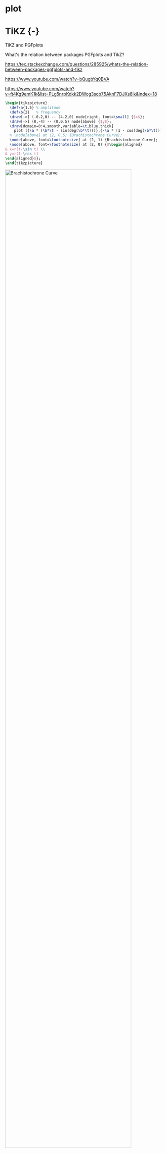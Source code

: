 # plot


# TiKZ {-}

TiKZ and PGFplots

What's the relation between packages PGFplots and TikZ?

https://tex.stackexchange.com/questions/285925/whats-the-relation-between-packages-pgfplots-and-tikz

https://www.youtube.com/watch?v=bQugbYq0BVA

https://www.youtube.com/watch?v=ft4Kg9emK1k&list=PLg5nrpKdkk2DWcg3scb75AknF7DJXs8lk&index=18


```tex
\begin{tikzpicture}
  \def\a{1.5} % amplitude
  \def\b{2}   % frequency
  \draw[->] (-0.2,0) -- (4.2,0) node[right, font=\small] {$x$};
  \draw[->] (0,-4) -- (0,0.5) node[above] {$y$};
  \draw[domain=0:4,smooth,variable=\t,blue,thick] 
    plot ({\a * (\b*\t - sin(deg(\b*\t)))},{-\a * (1 - cos(deg(\b*\t)))});
  % \node[above] at (2, 0.5) {Brachistochrone Curve};
  \node[above, font=\footnotesize] at (2, 1) {Brachistochrone Curve};
  \node[above, font=\footnotesize] at (2, 0) {$\begin{aligned}
& x=r(t-\sin t) \\
& y=r(1-\cos t)
\end{aligned}$};
\end{tikzpicture}
```

<div class="figure">
<img src="202401260003-plot_files/figure-html/unnamed-chunk-4-1.png" alt="Brachistochrone Curve" width="90%" />
<p class="caption">(\#fig:unnamed-chunk-4)Brachistochrone Curve</p>
</div>

<div class="figure">
<img src="202401260003-plot_files/figure-html/unnamed-chunk-5-1.png" alt="Brachistochrone Curve" width="90%" />
<p class="caption">(\#fig:unnamed-chunk-5)Brachistochrone Curve</p>
</div>

https://zhuanlan.zhihu.com/p/127155579?utm_psn=1741479950987960320

1

```tex
\begin{tikzpicture}
  \draw (-1,1)--(0,0)--(1,2);
\end{tikzpicture}
```

<img src="202401260003-plot_files/figure-html/unnamed-chunk-7-1.png" width="50%" />

<img src="202401260003-plot_files/figure-html/unnamed-chunk-8-1.png" width="50%" />

<img src="202401260003-plot_files/figure-html/unnamed-chunk-9-1.png" width="100%" />

2
<img src="202401260003-plot_files/figure-html/unnamed-chunk-10-1.png" width="90%" />

3
<img src="202401260003-plot_files/figure-html/unnamed-chunk-11-1.png" width="25%" />


```tex
\begin{tikzpicture}
  \draw[rounded corners] (-1,1)--(0,0)--(1,2)--(-1,1);
\end{tikzpicture}
```

<div class="figure">
<img src="202401260003-plot_files/figure-html/unnamed-chunk-13-1.png" alt="rounded corner pseudo-closed triangle" width="25%" />
<p class="caption">(\#fig:unnamed-chunk-13)rounded corner pseudo-closed triangle</p>
</div>


```tex
\begin{tikzpicture}
  \draw[rounded corners] (-1,1)--(0,0)--(1,2)--cycle;
\end{tikzpicture}
```

<div class="figure">
<img src="202401260003-plot_files/figure-html/unnamed-chunk-15-1.png" alt="rounded corner triangle" width="25%" />
<p class="caption">(\#fig:unnamed-chunk-15)rounded corner triangle</p>
</div>

<div class="figure">
<img src="202401260003-plot_files/figure-html/unnamed-chunk-16-1.png" alt="triangle vs. pseudo-closed triangle" width="25%" />
<p class="caption">(\#fig:unnamed-chunk-16)triangle vs. pseudo-closed triangle</p>
</div>


```tex
\begin{tikzpicture}
  \draw (0,0) rectangle (4,2);
\end{tikzpicture}
```

<div class="figure">
<img src="202401260003-plot_files/figure-html/unnamed-chunk-18-1.png" alt="rectangle" width="25%" />
<p class="caption">(\#fig:unnamed-chunk-18)rectangle</p>
</div>


```tex
\begin{tikzpicture}
  \draw (0,0) rectangle (2,2);
\end{tikzpicture}
```

<div class="figure">
<img src="202401260003-plot_files/figure-html/unnamed-chunk-20-1.png" alt="square" width="25%" />
<p class="caption">(\#fig:unnamed-chunk-20)square</p>
</div>


```tex
\begin{tikzpicture}
  \draw (0,0) circle (1);
\end{tikzpicture}
```

<div class="figure">
<img src="202401260003-plot_files/figure-html/unnamed-chunk-22-1.png" alt="circle" width="25%" />
<p class="caption">(\#fig:unnamed-chunk-22)circle</p>
</div>


```tex
\begin{tikzpicture}
  \draw (0,0) circle (1);
  \draw (0,0) rectangle (2,2);
\end{tikzpicture}
```

<div class="figure">
<img src="202401260003-plot_files/figure-html/unnamed-chunk-24-1.png" alt="circle and square" width="25%" />
<p class="caption">(\#fig:unnamed-chunk-24)circle and square</p>
</div>


```tex
\begin{tikzpicture}
  \draw (1,1) ellipse (2 and 1);
\end{tikzpicture}
```

<div class="figure">
<img src="202401260003-plot_files/figure-html/unnamed-chunk-26-1.png" alt="ellipse" width="25%" />
<p class="caption">(\#fig:unnamed-chunk-26)ellipse</p>
</div>


```tex
\begin{tikzpicture}
  \draw (1 ,1) arc (0:270:1);
  \draw (6 ,1) arc (0:270:2 and 1);
\end{tikzpicture}
```

<div class="figure">
<img src="202401260003-plot_files/figure-html/unnamed-chunk-28-1.png" alt="circle and ellipse arcs" width="25%" />
<p class="caption">(\#fig:unnamed-chunk-28)circle and ellipse arcs</p>
</div>


```tex
\begin{tikzpicture}
  \draw (-1,1) parabola bend (0,0) (2,4);
\end{tikzpicture}
```

<div class="figure">
<img src="202401260003-plot_files/figure-html/unnamed-chunk-30-1.png" alt="parabola arc" width="25%" />
<p class="caption">(\#fig:unnamed-chunk-30)parabola arc</p>
</div>


```tex
\begin{tikzpicture}
  \draw (-1,1) parabola bend (0,0) (2,4);
  \filldraw
    (-1,1) circle (.05)
    ( 0,0) circle (.05)
    ( 1,1) circle (.05)
    ( 2,4) circle (.05);
\end{tikzpicture}
```

<div class="figure">
<img src="202401260003-plot_files/figure-html/unnamed-chunk-32-1.png" alt="parabola arc with points" width="25%" />
<p class="caption">(\#fig:unnamed-chunk-32)parabola arc with points</p>
</div>


```tex
\begin{tikzpicture}
  \draw [step=20pt] (0,0) grid (3,2);
  \draw [help lines ,step=20pt] (4,0) grid (7,2);
\end{tikzpicture}
```

<div class="figure">
<img src="202401260003-plot_files/figure-html/unnamed-chunk-34-1.png" alt="grid and help lines" width="75%" />
<p class="caption">(\#fig:unnamed-chunk-34)grid and help lines</p>
</div>

<div class="figure">
<img src="202401260003-plot_files/figure-html/unnamed-chunk-35-1.png" alt="grid and help lines" width="75%" />
<p class="caption">(\#fig:unnamed-chunk-35)grid and help lines</p>
</div>


```tex
\begin{tikzpicture}[scale=0.25]
  \draw [->] (0,0)--(9,0);
  \draw [<-] (0,1)--(9,1);
  \draw [<->] (0,2)--(9,2);
  \draw [>->>] (0,3)--(9,3);
  \draw [|<->|] (0,4)--(9,4);
\end{tikzpicture}
```

<div class="figure">
<img src="202401260003-plot_files/figure-html/unnamed-chunk-37-1.png" alt="arrows" width="75%" />
<p class="caption">(\#fig:unnamed-chunk-37)arrows</p>
</div>


```tex
\begin{tikzpicture}
  \draw [line width =2pt] (0,6)--(9,6); 
  \draw [dotted]          (0,5)--(9,5); 
  \draw [densely dotted]  (0,4)--(9,4); 
  \draw [loosely dotted]  (0,3)--(9,3); 
  \draw [dashed]          (0,2)--(9,2); 
  \draw [densely dashed]  (0,1)--(9,1); 
  \draw [loosely dashed]  (0,0)--(9,0);
\end{tikzpicture}
```

<div class="figure">
<img src="202401260003-plot_files/figure-html/unnamed-chunk-39-1.png" alt="arrows" width="75%" />
<p class="caption">(\#fig:unnamed-chunk-39)arrows</p>
</div>


```tex
\begin{tikzpicture}[dline/.style={color= blue, line width=2pt}]
  \draw[dline] (0,0)--(9,0); 
\end{tikzpicture}
```

<div class="figure">
<img src="202401260003-plot_files/figure-html/unnamed-chunk-41-1.png" alt="head styling" width="75%" />
<p class="caption">(\#fig:unnamed-chunk-41)head styling</p>
</div>


```tex
\begin{tikzpicture}
  \draw (0,0) rectangle (2,2);
  \draw[shift={( 3, 0)}] (0,0) rectangle (2,2);
  \draw[shift={( 0, 3)}] (0,0) rectangle (2,2);
  \draw[shift={( 0,-3)}] (0,0) rectangle (2,2);
  \draw[shift={(-3, 0)}] (0,0) rectangle (2,2);
  \draw[shift={( 3, 3)}] (0,0) rectangle (2,2);
  \draw[shift={(-3, 3)}] (0,0) rectangle (2,2);
  \draw[shift={( 3,-3)}] (0,0) rectangle (2,2);
  \draw[shift={(-3,-3)}] (0,0) rectangle (2,2);
\end{tikzpicture}
```

<div class="figure">
<img src="202401260003-plot_files/figure-html/unnamed-chunk-43-1.png" alt="transform: shift" width="75%" />
<p class="caption">(\#fig:unnamed-chunk-43)transform: shift</p>
</div>


```tex
\begin{tikzpicture}
  \draw (0,0) rectangle (2,2);
  \draw[xshift= 100pt] (0,0) rectangle (2,2);
  \draw[xshift=-100pt] (0,0) rectangle (2,2);
  \draw[yshift= 100pt] (0,0) rectangle (2,2);
  \draw[yshift=-100pt] (0,0) rectangle (2,2);
\end{tikzpicture}
```

<div class="figure">
<img src="202401260003-plot_files/figure-html/unnamed-chunk-45-1.png" alt="transform: shift x, y" width="75%" />
<p class="caption">(\#fig:unnamed-chunk-45)transform: shift x, y</p>
</div>


```tex
\begin{tikzpicture}
  \draw (0,0) rectangle (2,2);
  \draw[xshift= 100pt, xscale=1.5] (0,0) rectangle (2,2);
  \draw[yshift= 100pt, xscale=0.5] (0,0) rectangle (2,2);
  \draw[xshift=-100pt, yscale=1.5] (0,0) rectangle (2,2);
  \draw[yshift=-100pt, yscale=0.5] (0,0) rectangle (2,2);
\end{tikzpicture}
```

<div class="figure">
<img src="202401260003-plot_files/figure-html/unnamed-chunk-47-1.png" alt="transform: scale x, y" width="75%" />
<p class="caption">(\#fig:unnamed-chunk-47)transform: scale x, y</p>
</div>


```tex
\begin{tikzpicture}
  \draw (0,0) rectangle (2,2);
  \draw[xshift= 100pt, xscale=1.5] (0,0) rectangle (2,2);
  \draw[yshift= 100pt, yscale=1.5] (0,0) rectangle (2,2);
  \draw[xshift=-100pt, xscale=0.5] (0,0) rectangle (2,2);
  \draw[yshift=-100pt, yscale=0.5] (0,0) rectangle (2,2);
\end{tikzpicture}
```

<div class="figure">
<img src="202401260003-plot_files/figure-html/unnamed-chunk-49-1.png" alt="transform: scale" width="75%" />
<p class="caption">(\#fig:unnamed-chunk-49)transform: scale</p>
</div>


```tex
\begin{tikzpicture}
  \draw (0,0) rectangle (2,2);
  \draw[xshift=125pt,rotate=45] (0,0) rectangle (2,2);
  \draw[xshift=175pt,rotate around={45:(2 ,2)}] (0,0) rectangle (2,2);
\end{tikzpicture}
```

<div class="figure">
<img src="202401260003-plot_files/figure-html/unnamed-chunk-51-1.png" alt="transform: rotate" width="75%" />
<p class="caption">(\#fig:unnamed-chunk-51)transform: rotate</p>
</div>


```tex
\begin{tikzpicture}
  \draw (0,0) rectangle (2,2);
  \draw[xshift=70pt,xslant=1] (0,0) rectangle (2,2);
  \draw[yshift=70pt,yslant=1] (0,0) rectangle (2,2);
\end{tikzpicture}
```

<div class="figure">
<img src="202401260003-plot_files/figure-html/unnamed-chunk-53-1.png" alt="transform: slant" width="75%" />
<p class="caption">(\#fig:unnamed-chunk-53)transform: slant</p>
</div>


```tex
\tikzset{
  box/.style={
    draw=blue,
    rectangle,
    rounded corners=5pt,
    minimum width=50pt,
    minimum height=20pt,
    inner sep=5pt
  }
}
\begin{tikzpicture}
  \node[box] (1) at(0,0) {1};
  \node[box] (2) at(4,0) {2};
  \node[box] (3) at(8,0) {3};
  \draw[->] (1)--(2);
  \draw[->] (2)--(3);
  \node at(2,1) {a};
  \node at(6,1) {b};
\end{tikzpicture}
```

<div class="figure">
<img src="202401260003-plot_files/figure-html/unnamed-chunk-55-1.png" alt="flowchart" width="75%" />
<p class="caption">(\#fig:unnamed-chunk-55)flowchart</p>
</div>


```tex
\tikzset{
  box/.style={
    draw=blue,
    fill=blue!20,
    rectangle,
    rounded corners=5pt,
    minimum height=20pt,
    inner sep=5pt
  }
}
\begin{tikzpicture}
  \node[box] {1}
      child {node[box] {2}}
      child {node[box] {3}
          child {node[box] {4}}
          child {node[box] {5}}
          child {node[box] {6}}
      };
\end{tikzpicture}
```

<div class="figure">
<img src="202401260003-plot_files/figure-html/unnamed-chunk-57-1.png" alt="tree" width="75%" />
<p class="caption">(\#fig:unnamed-chunk-57)tree</p>
</div>


```tex
\begin{tikzpicture}
  \draw[->] (-0.2,0)--(6,0) node[right] {$x$};
  \draw[->] (0,-0.2)--(0,6) node[above] {$f(x)$};
  \draw[domain=0:4] plot (\x ,{0.1* exp(\x)}) node[right] {$f(x)=\frac{1}{10}e^x$};
\end{tikzpicture}
```

<div class="figure">
<img src="202401260003-plot_files/figure-html/unnamed-chunk-59-1.png" alt="tree" width="75%" />
<p class="caption">(\#fig:unnamed-chunk-59)tree</p>
</div>

https://stackoverflow.com/questions/64897575/tikz-libraries-in-bookdown

It turns out that you can simply put the `\usetikzlibrary{...}` command directly before the `\begin{tikzpicture}` and everything works fine :)

https://stackoverflow.com/questions/56211210/r-markdown-document-with-html-docx-output-using-latex-package-bbm

https://tex.stackexchange.com/questions/171711/how-to-include-latex-package-in-r-markdown



## 3D

https://zhuanlan.zhihu.com/p/431732330?utm_psn=1741857547550638080


```tex
\begin{tikzpicture}
  \coordinate (A) at ( 1, 1, 1);
  \coordinate (B) at ( 1, 1,-1);
  \coordinate (C) at ( 1,-1,-1);
  \coordinate (D) at ( 1,-1, 1);
  \coordinate (E) at (-1,-1, 1);
  \coordinate (F) at (-1,-1,-1);
  \coordinate (G) at (-1, 1,-1);
  \coordinate (H) at (-1, 1, 1);
  \draw (A) node[right=1pt] {$A$}--
        (B) node[right=1pt] {$B$}--
        (C) node[right=1pt] {$C$}--
        (D) node[right=1pt] {$D$}--
        (E) node[left= 1pt] {$E$}--
        (F) node[right=1pt] {$F$}--
        (G) node[right=1pt] {$G$}--
        (H) node[left= 1pt] {$H$}--
        (A) node[right=1pt] {$A$};
\end{tikzpicture}
```

<div class="figure">
<img src="202401260003-plot_files/figure-html/unnamed-chunk-61-1.png" alt="cube" width="75%" />
<p class="caption">(\#fig:unnamed-chunk-61)cube</p>
</div>

https://tex.stackexchange.com/questions/388621/optimizing-perspective-tikz-graphic

<div class="figure">
<img src="202401260003-plot_files/figure-html/unnamed-chunk-62-1.png" alt="cube rotate" width="75%" />
<p class="caption">(\#fig:unnamed-chunk-62)cube rotate</p>
</div>

<div class="figure">
<img src="202401260003-plot_files/figure-html/unnamed-chunk-63-1.png" alt="cube rotate" width="75%" />
<p class="caption">(\#fig:unnamed-chunk-63)cube rotate</p>
</div>

https://github.com/XiangyunHuang/bookdown-broken/blob/master/index.Rmd


```tex
\smartdiagramset{planet color=gray!40!white, uniform color list=gray!40!white for 10 items}
\smartdiagram[bubble diagram]{基础技能,
  编辑~/\\ (RStudio), 组织~/\\ (bookdown), 协作~/\\ (Git), 排版~/\\ (LaTeX/Pandoc), 编译~/\\ (GitHub Action)}
```

<div class="figure">
<img src="202401260003-plot_files/figure-html/skills-1.png" alt="《现代统计图形》的技能栈" width="65%" />
<p class="caption">(\#fig:skills)《现代统计图形》的技能栈</p>
</div>


```tex
\usetikzlibrary{patterns}
\usetikzlibrary{3d,calc}
\tdplotsetmaincoords{45}{45}
\begin{tikzpicture}[tdplot_main_coords]
  \coordinate (A) at ( 1, 1, 1);
  \coordinate (B) at ( 1, 1,-1);
  \coordinate (C) at ( 1,-1,-1);
  \coordinate (D) at ( 1,-1, 1);
  \coordinate (E) at (-1,-1, 1);
  \coordinate (F) at (-1,-1,-1);
  \coordinate (G) at (-1, 1,-1);
  \coordinate (H) at (-1, 1, 1);
  \draw (A) node[right=1pt] {$A$}--
        (B) node[right=1pt] {$B$}--
        (C) node[right=1pt] {$C$}--
        (D) node[right=1pt] {$D$}--
        (E) node[left= 1pt] {$E$}--
        (F) node[right=1pt] {$F$}--
        (G) node[right=1pt] {$G$}--
        (H) node[left= 1pt] {$H$}--
        (A) node[right=1pt] {$A$};
\end{tikzpicture}
```

<div class="figure">
<img src="202401260003-plot_files/figure-html/unnamed-chunk-66-1.png" alt="cube rotate" width="75%" />
<p class="caption">(\#fig:unnamed-chunk-66)cube rotate</p>
</div>


# xy-pic {-}

<https://bookdown.org/yihui/rmarkdown-cookbook/install-latex-pkgs.html>

`tinytex::install_tinytex()`

the following xymatrix from LaTeX package xy for xy-pic is not shown or rendered in HTML:

`$\LaTeX$` can only be used in HTML, not PDF

\xymatrix{U\ar[ddr]_{\psi}\ar[drr]^{\varphi}\ar[dr]|-{(x,y)}\\
 & X\times_{Z}Y\ar[d]^{q}\ar[r]_{p} & X\ar[d]_{f}\\
 & Y\ar[r]^{g} & Z
}

$$
\xymatrix{U\ar[ddr]_{\psi}\ar[drr]^{\varphi}\ar[dr]|-{(x,y)}\\
 & X\times_{Z}Y\ar[d]^{q}\ar[r]_{p} & X\ar[d]_{f}\\
 & Y\ar[r]^{g} & Z
}
$$
